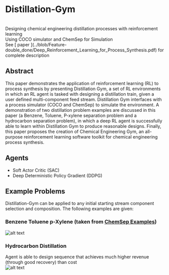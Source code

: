 # Distillation-Gym

<br>
Designing chemical engineering distillation processes with reinforcement learning
<br>
Using COCO simulator and ChemSep for Simulation
<br>
See [ paper ](../blob/Feature-double_done/Deep_Reinforcement_Learning_for_Process_Synthesis.pdf) for complete description
<br>

## Abstract
This paper demonstrates the application of reinforcement learning (RL) to process synthesis by
presenting Distillation Gym, a set of RL environments in which an RL agent is tasked with designing
a distillation train, given a user defined multi-component feed stream. Distillation Gym interfaces
with a process simulator (COCO and ChemSep) to simulate the environment. A demonstration of two
distillation problem examples are discussed in this paper (a Benzene, Toluene, P-xylene separation
problem and a hydrocarbon separation problem), in which a deep RL agent is successfully able to
learn within Distillation Gym to produce reasonable designs. Finally, this paper proposes the creation
of Chemical Engineering Gym, an all-purpose reinforcement learning software toolkit for chemical
engineering process synthesis.
 
 ## Agents
  - Soft Actor Critic (SAC)
  - Deep Deterministic Policy Gradient (DDPG)
 
## Example Problems
Distillation-Gym can be applied to any initial starting stream component selection and composition. The following examples are given:
### Benzene Toluene p-Xylene (taken from [ChemSep Examples](http://www.chemsep.org/downloads/index.html))
 ![alt text](../blob/Feature-double_done/SAC/BFDs/CONFIG%203/Attempt%202%20(best)/SAC_CONFIG_3___1598820337.9998825score_2.43.png "Benzene Toluene p-Xylene Final Design")
 ### Hydrocarbon Distillation
Agent is able to design sequence that achieves much higher revenue (through good recovery) than cost  
 ![alt text](..//blob/Feature-double_done/SAC/BFDs/CONFIG%200/best/SAC_CONFIG_0___1599080706.16091score_2.7.png "Hydrocarbon distillation")
 
